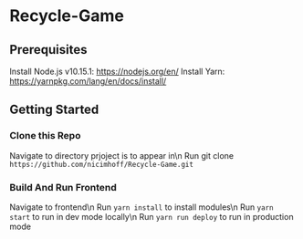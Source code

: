 # Recycle-Game

## Prerequisites
Install Node.js v10.15.1: https://nodejs.org/en/ 
Install Yarn: https://yarnpkg.com/lang/en/docs/install/

## Getting Started

### Clone this Repo
Navigate to directory prjoject is to appear in\n
Run git clone `https://github.com/nicimhoff/Recycle-Game.git`

### Build And Run Frontend
Navigate to frontend\n
Run `yarn install` to install modules\n
Run `yarn start` to run in dev mode locally\n
Run `yarn run deploy` to run in production mode
